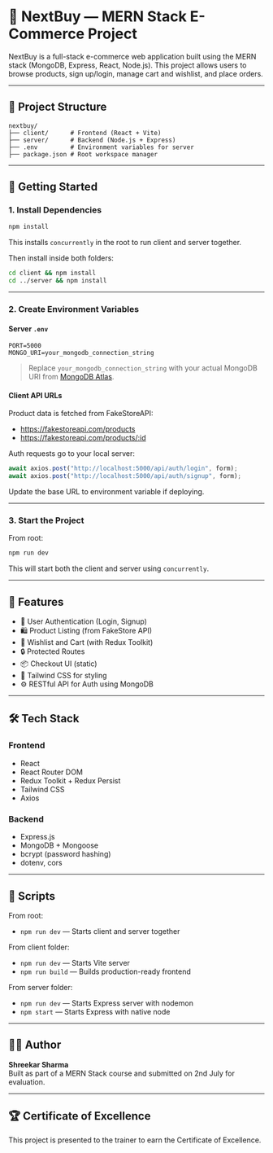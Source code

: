 # 🛒 NextBuy — MERN Stack E-Commerce Project

NextBuy is a full-stack e-commerce web application built using the MERN stack (MongoDB, Express, React, Node.js). This project allows users to browse products, sign up/login, manage cart and wishlist, and place orders.

---

## 📁 Project Structure

```
nextbuy/
├── client/      # Frontend (React + Vite)
├── server/      # Backend (Node.js + Express)
├── .env         # Environment variables for server
├── package.json # Root workspace manager
```

---

## 🚀 Getting Started

### 1. Install Dependencies

```bash
npm install
```

This installs `concurrently` in the root to run client and server together.

Then install inside both folders:

```bash
cd client && npm install
cd ../server && npm install
```

---

### 2. Create Environment Variables

#### Server `.env`

```env
PORT=5000
MONGO_URI=your_mongodb_connection_string
```

> Replace `your_mongodb_connection_string` with your actual MongoDB URI from [MongoDB Atlas](https://www.mongodb.com/cloud/atlas).

#### Client API URLs

Product data is fetched from FakeStoreAPI:

- https://fakestoreapi.com/products
- https://fakestoreapi.com/products/:id

Auth requests go to your local server:

```js
await axios.post("http://localhost:5000/api/auth/login", form);
await axios.post("http://localhost:5000/api/auth/signup", form);
```

Update the base URL to environment variable if deploying.

---

### 3. Start the Project

From root:

```bash
npm run dev
```

This will start both the client and server using `concurrently`.

---

## 🧪 Features

- 🔐 User Authentication (Login, Signup)
- 🛍️ Product Listing (from FakeStore API)
- 💖 Wishlist and Cart (with Redux Toolkit)
- 🔒 Protected Routes
- 📦 Checkout UI (static)
- 🎨 Tailwind CSS for styling
- ⚙️ RESTful API for Auth using MongoDB

---

## 🛠️ Tech Stack

### Frontend

- React
- React Router DOM
- Redux Toolkit + Redux Persist
- Tailwind CSS
- Axios

### Backend

- Express.js
- MongoDB + Mongoose
- bcrypt (password hashing)
- dotenv, cors

---

## 📄 Scripts

From root:

- `npm run dev` — Starts client and server together

From client folder:

- `npm run dev` — Starts Vite server
- `npm run build` — Builds production-ready frontend

From server folder:

- `npm run dev` — Starts Express server with nodemon
- `npm start` — Starts Express with native node

---

## 🧑‍💻 Author

**Shreekar Sharma**  
Built as part of a MERN Stack course and submitted on 2nd July for evaluation.

---

## 🏆 Certificate of Excellence

This project is presented to the trainer to earn the Certificate of Excellence.
